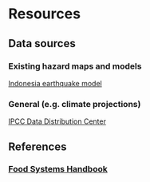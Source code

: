 # Resources

## Data sources

### Existing hazard maps and models
[Indonesia earthquake model](https://hazard.openquake.org/gem/models/IDN/)

### General (e.g. climate projections)
[IPCC Data Distribution Center](http://www.ipcc-data.org/)

## References

### [Food Systems Handbook](https://foodsystemshandbook.org/)
